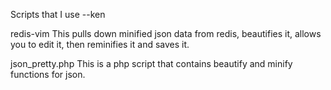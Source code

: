Scripts that I use --ken

redis-vim
    This pulls down minified json data from redis, beautifies it, allows you to edit it, then reminifies it and saves it.

json_pretty.php
    This is a php script that contains beautify and minify functions for json.
